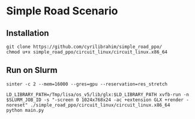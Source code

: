 # Simple Road Scenario

## Installation

```
git clone https://github.com/cyrilibrahim/simple_road_ppo/
chmod u+x simple_road_ppo/circuit_linux/circuit_linux.x86_64
```

## Run on Slurm

```
sinter -c 2 --mem=16000 --gres=gpu --reservation=res_stretch

LD_LIBRARY_PATH=/Tmp/lisa/os_v5/lib/glx:$LD_LIBRARY_PATH xvfb-run -n $SLURM_JOB_ID -s "-screen 0 1024x768x24 -ac +extension GLX +render -noreset" ./simple_road_ppo/circuit_linux/circuit_linux.x86_64
python main.py
```
